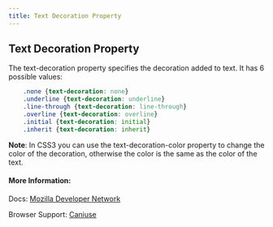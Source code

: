 ```yaml
---
title: Text Decoration Property
---
```

## Text Decoration Property

The text-decoration property specifies the decoration added to text. It has 6 possible values: 
```css
    .none {text-decoration: none}
    .underline {text-decoration: underline}
    .line-through {text-decoration: line-through}
    .overline {text-decoration: overline}
    .initial {text-decoration: initial}
    .inherit {text-decoration: inherit}
```

**Note**: In CSS3 you can use the text-decoration-color property to change the color of the decoration, otherwise the color is the same as the color of the text.


#### More Information:

Docs: <a href='https://developer.mozilla.org/en-US/docs/Web/CSS/text-decoration' target='_blank' rel='nofollow'>Mozilla Developer Network</a>

Browser Support: <a href='http://caniuse.com/#search=text-decoration' target='_blank' rel='nofollow'>Caniuse</a>
